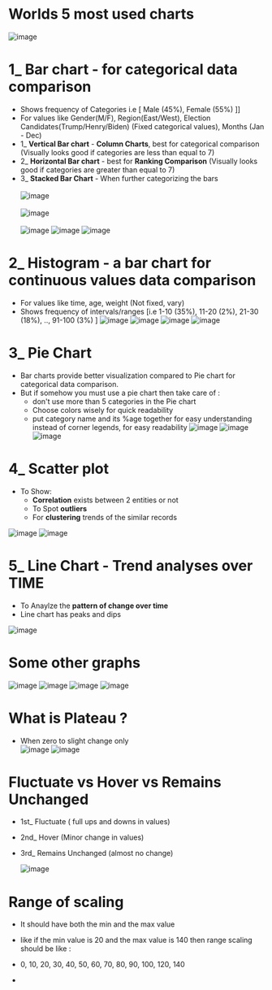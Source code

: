 # Worlds 5 most used charts

![image](https://github.com/user-attachments/assets/ddf1b55b-89df-4b76-a76b-fa0a749466b3)

# 1_ Bar chart - for categorical data comparison

- Shows frequency of Categories i.e [ Male (45%), Female (55%) ]]
- For values like Gender(M/F), Region(East/West), Election Candidates(Trump/Henry/Biden) (Fixed categorical values), Months (Jan - Dec)
- 1_ **Vertical Bar chart**   - **Column Charts**, best for categorical comparison (Visually looks good if categories are less than equal to 7)
- 2_ **Horizontal Bar chart** - best for **Ranking Comparison** (Visually looks good if categories are greater than equal to 7)
- 3_ **Stacked Bar Chart**    - When further categorizing the bars 
  <br/><br/>
  ![image](https://github.com/user-attachments/assets/2de4ffe0-da32-42c9-8b22-e846ad09662b)
  <br/><br/>
  ![image](https://github.com/user-attachments/assets/a7edab8c-a9b9-4447-b4eb-1885022e895d)
  <br/><br/>
![image](https://github.com/user-attachments/assets/26eef106-4201-4eff-8c81-e312dc641430)
![image](https://github.com/user-attachments/assets/ddfed8aa-46a5-4f3a-b21f-f4c3462af531)
![image](https://github.com/user-attachments/assets/6358f7a7-c76d-45a2-ad90-89dc6b14236b)

# 2_ Histogram - a bar chart for continuous values data comparison

- For values like time, age, weight (Not fixed, vary)
- Shows frequency of intervals/ranges [i.e 1-10 (35%), 11-20 (2%), 21-30 (18%), .., 91-100 (3%) ]
  ![image](https://github.com/user-attachments/assets/b6de8a58-17c9-4900-81e3-92c1d586fb16)
  ![image](https://github.com/user-attachments/assets/4c9303c3-e0c4-44df-8fe7-0a4e8769b84d)
  ![image](https://github.com/user-attachments/assets/4449d359-3156-4834-8741-cb1236e42721)
  ![image](https://github.com/user-attachments/assets/1530f4af-00aa-4109-bdc7-3e6da584630c)

  

# 3_ Pie Chart

- Bar charts provide better visualization compared to Pie chart for categorical data comparison.
- But if somehow you must use a pie chart then take care of :
   - don't use more than 5 categories in the Pie chart
   - Choose colors wisely for quick readability
   - put category name and its %age together for easy understanding instead of corner legends, for easy readability
     ![image](https://github.com/user-attachments/assets/31bca9e8-e9aa-4cab-b497-0a056e14858a)
     ![image](https://github.com/user-attachments/assets/0112fd38-5df7-480d-9d5d-3718d3db78c9)
     ![image](https://github.com/user-attachments/assets/896abc22-28b3-43d6-bde9-faae6a4a7903)


# 4_ Scatter plot

- To Show:
  - **Correlation** exists between 2 entities or not
  - To Spot **outliers**
  - For **clustering** trends of the similar records

![image](https://github.com/user-attachments/assets/cb4b7718-f1f4-41a8-aab5-71b8eb9a003d)
![image](https://github.com/user-attachments/assets/0b0c552a-0c81-4ddf-a74b-9310f7a9aa47)


# 5_ Line Chart - Trend analyses over TIME

- To Anaylze the **pattern of change over time**
- Line chart has peaks and dips

![image](https://github.com/user-attachments/assets/df2278f4-4aa3-45ac-a473-08bc322b3b83)


# Some other graphs

![image](https://github.com/user-attachments/assets/247887a8-5d14-4978-9b7f-37775109260d)
![image](https://github.com/user-attachments/assets/a83349fa-54fd-4f3d-ab8f-6a7202d2c38e)
![image](https://github.com/user-attachments/assets/6bdffae3-6313-4d0d-9357-fc448024acc1)
![image](https://github.com/user-attachments/assets/061e7f1e-1b9f-4687-9dfd-d861ed32d4ba)

# What is Plateau ?

- When zero to slight change only <br/>
  ![image](https://github.com/user-attachments/assets/fdd29ecc-b4a0-481f-b92c-2e0ad6cc9196)
  ![image](https://github.com/user-attachments/assets/ac451b25-582a-4d01-953a-74b8f3595fd2)

# Fluctuate vs Hover vs Remains Unchanged

- 1st_ Fluctuate ( full ups and downs in values)
- 2nd_ Hover (Minor change in values)
- 3rd_ Remains Unchanged (almost no change)

  ![image](https://github.com/user-attachments/assets/250420ad-8659-488d-be81-5dea5cadf336)

  
# Range of scaling

- It should have both the min and the max value
- like if the min value is 20 and the max value is 140 then range scaling should be like :
- 0, 10, 20, 30, 40, 50, 60, 70, 80, 90, 100, 120, 140






  





- 






